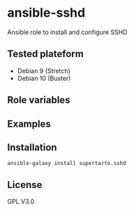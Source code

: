 # ansible-sshd
Ansible role to install and configure SSHD

## Tested plateform
* Debian 9 (Stretch)
* Debian 10 (Buster)

## Role variables


## Examples
## Installation
```
ansible-galaxy install supertarto.sshd
```
## License
GPL V3.0